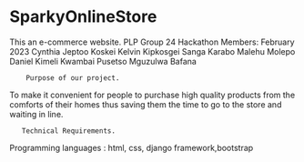 # SparkyOnlineStore
This an e-commerce website.
PLP Group 24 Hackathon Members: February 2023
        Cynthia Jeptoo Koskei
        Kelvin Kipkosgei Sanga
        Karabo Malehu Molepo
        Daniel Kimeli Kwambai
        Pusetso Mguzulwa
        Bafana
        
        Purpose of our project.
To make it convenient for people to purchase high quality products from the comforts of their homes thus saving them the time to go to the store and waiting in line.

       Technical Requirements.
Programming languages : html, css, django framework,bootstrap

